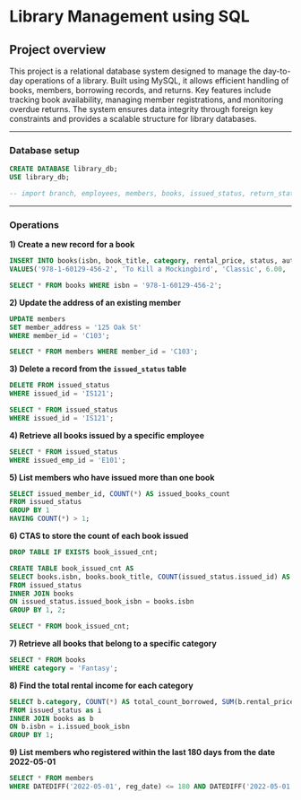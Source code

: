 # Library Management using SQL

## Project overview
This project is a relational database system designed to manage the day-to-day operations of a library. Built using MySQL, it allows efficient handling of books, members, borrowing records, and returns. Key features include tracking book availability, managing member registrations, and monitoring overdue returns. The system ensures data integrity through foreign key constraints and provides a scalable structure for library databases.

***

### Database setup

```sql
CREATE DATABASE library_db;
USE library_db;

-- import branch, employees, members, books, issued_status, return_status tables
```

***

### Operations

**1) Create a new record for a book**
```sql
INSERT INTO books(isbn, book_title, category, rental_price, status, author, publisher)
VALUES('978-1-60129-456-2', 'To Kill a Mockingbird', 'Classic', 6.00, 'yes', 'Harper Lee', 'J.B. Lippincott & Co.');

SELECT * FROM books WHERE isbn = '978-1-60129-456-2';
```

**2) Update the address of an existing member**
```sql
UPDATE members
SET member_address = '125 Oak St'
WHERE member_id = 'C103';

SELECT * FROM members WHERE member_id = 'C103';
```

**3) Delete a record from the `issued_status` table**
```sql
DELETE FROM issued_status
WHERE issued_id = 'IS121';

SELECT * FROM issued_status
WHERE issued_id = 'IS121';
```

**4) Retrieve all books issued by a specific employee**
```sql
SELECT * FROM issued_status
WHERE issued_emp_id = 'E101';
```

**5) List members who have issued more than one book**
```sql
SELECT issued_member_id, COUNT(*) AS issued_books_count
FROM issued_status
GROUP BY 1
HAVING COUNT(*) > 1;
```

**6) CTAS to store the count of each book issued**
```sql
DROP TABLE IF EXISTS book_issued_cnt;

CREATE TABLE book_issued_cnt AS
SELECT books.isbn, books.book_title, COUNT(issued_status.issued_id) AS issue_count
FROM issued_status
INNER JOIN books
ON issued_status.issued_book_isbn = books.isbn
GROUP BY 1, 2;

SELECT * FROM book_issued_cnt;
```

**7) Retrieve all books that belong to a specific category**
```sql
SELECT * FROM books
WHERE category = 'Fantasy';
```

**8) Find the total rental income for each category**
```sql
SELECT b.category, COUNT(*) AS total_count_borrowed, SUM(b.rental_price) AS total_rent_profit
FROM issued_status as i
INNER JOIN books as b
ON b.isbn = i.issued_book_isbn
GROUP BY 1;
```

**9) List members who registered within the last 180 days from the date 2022-05-01**
```sql
SELECT * FROM members
WHERE DATEDIFF('2022-05-01', reg_date) <= 180 AND DATEDIFF('2022-05-01', reg_date) >= 0;
```






